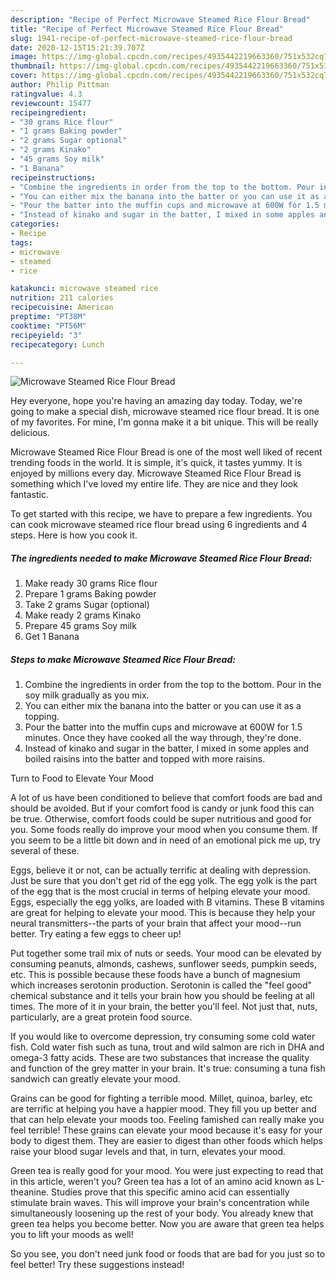 ```yaml
---
description: "Recipe of Perfect Microwave Steamed Rice Flour Bread"
title: "Recipe of Perfect Microwave Steamed Rice Flour Bread"
slug: 1941-recipe-of-perfect-microwave-steamed-rice-flour-bread
date: 2020-12-15T15:21:39.707Z
image: https://img-global.cpcdn.com/recipes/4935442219663360/751x532cq70/microwave-steamed-rice-flour-bread-recipe-main-photo.jpg
thumbnail: https://img-global.cpcdn.com/recipes/4935442219663360/751x532cq70/microwave-steamed-rice-flour-bread-recipe-main-photo.jpg
cover: https://img-global.cpcdn.com/recipes/4935442219663360/751x532cq70/microwave-steamed-rice-flour-bread-recipe-main-photo.jpg
author: Philip Pittman
ratingvalue: 4.3
reviewcount: 15477
recipeingredient:
- "30 grams Rice flour"
- "1 grams Baking powder"
- "2 grams Sugar optional"
- "2 grams Kinako"
- "45 grams Soy milk"
- "1 Banana"
recipeinstructions:
- "Combine the ingredients in order from the top to the bottom. Pour in the soy milk gradually as you mix."
- "You can either mix the banana into the batter or you can use it as a topping."
- "Pour the batter into the muffin cups and microwave at 600W for 1.5 minutes. Once they have cooked all the way through, they&#39;re done."
- "Instead of kinako and sugar in the batter, I mixed in some apples and boiled raisins into the batter and topped with more raisins."
categories:
- Recipe
tags:
- microwave
- steamed
- rice

katakunci: microwave steamed rice 
nutrition: 211 calories
recipecuisine: American
preptime: "PT38M"
cooktime: "PT56M"
recipeyield: "3"
recipecategory: Lunch

---
```



![Microwave Steamed Rice Flour Bread](https://img-global.cpcdn.com/recipes/4935442219663360/751x532cq70/microwave-steamed-rice-flour-bread-recipe-main-photo.jpg)

Hey everyone, hope you're having an amazing day today. Today, we're going to make a special dish, microwave steamed rice flour bread. It is one of my favorites. For mine, I'm gonna make it a bit unique. This will be really delicious.

Microwave Steamed Rice Flour Bread is one of the most well liked of recent trending foods in the world. It is simple, it's quick, it tastes yummy. It is enjoyed by millions every day. Microwave Steamed Rice Flour Bread is something which I've loved my entire life. They are nice and they look fantastic.




To get started with this recipe, we have to prepare a few ingredients. You can cook microwave steamed rice flour bread using 6 ingredients and 4 steps. Here is how you cook it.

<!--inarticleads1-->

##### The ingredients needed to make Microwave Steamed Rice Flour Bread:

1. Make ready 30 grams Rice flour
1. Prepare 1 grams Baking powder
1. Take 2 grams Sugar (optional)
1. Make ready 2 grams Kinako
1. Prepare 45 grams Soy milk
1. Get 1 Banana




<!--inarticleads2-->

##### Steps to make Microwave Steamed Rice Flour Bread:

1. Combine the ingredients in order from the top to the bottom. Pour in the soy milk gradually as you mix.
1. You can either mix the banana into the batter or you can use it as a topping.
1. Pour the batter into the muffin cups and microwave at 600W for 1.5 minutes. Once they have cooked all the way through, they&#39;re done.
1. Instead of kinako and sugar in the batter, I mixed in some apples and boiled raisins into the batter and topped with more raisins.




Turn to Food to Elevate Your Mood


A lot of us have been conditioned to believe that comfort foods are bad and should be avoided. But if your comfort food is candy or junk food this can be true. Otherwise, comfort foods could be super nutritious and good for you. Some foods really do improve your mood when you consume them. If you seem to be a little bit down and in need of an emotional pick me up, try several of these.

Eggs, believe it or not, can be actually terrific at dealing with depression. Just be sure that you don't get rid of the egg yolk. The egg yolk is the part of the egg that is the most crucial in terms of helping elevate your mood. Eggs, especially the egg yolks, are loaded with B vitamins. These B vitamins are great for helping to elevate your mood. This is because they help your neural transmitters--the parts of your brain that affect your mood--run better. Try eating a few eggs to cheer up!

Put together some trail mix of nuts or seeds. Your mood can be elevated by consuming peanuts, almonds, cashews, sunflower seeds, pumpkin seeds, etc. This is possible because these foods have a bunch of magnesium which increases serotonin production. Serotonin is called the "feel good" chemical substance and it tells your brain how you should be feeling at all times. The more of it in your brain, the better you'll feel. Not just that, nuts, particularly, are a great protein food source.

If you would like to overcome depression, try consuming some cold water fish. Cold water fish such as tuna, trout and wild salmon are rich in DHA and omega-3 fatty acids. These are two substances that increase the quality and function of the grey matter in your brain. It's true: consuming a tuna fish sandwich can greatly elevate your mood. 

Grains can be good for fighting a terrible mood. Millet, quinoa, barley, etc are terrific at helping you have a happier mood. They fill you up better and that can help elevate your moods too. Feeling famished can really make you feel terrible! These grains can elevate your mood because it's easy for your body to digest them. They are easier to digest than other foods which helps raise your blood sugar levels and that, in turn, elevates your mood.

Green tea is really good for your mood. You were just expecting to read that in this article, weren't you? Green tea has a lot of an amino acid known as L-theanine. Studies prove that this specific amino acid can essentially stimulate brain waves. This will improve your brain's concentration while simultaneously loosening up the rest of your body. You already knew that green tea helps you become better. Now you are aware that green tea helps you to lift your moods as well!

So you see, you don't need junk food or foods that are bad for you just so to feel better! Try  these suggestions  instead!

